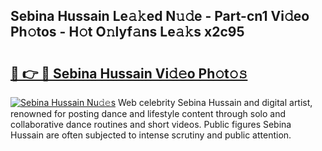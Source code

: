 ## Sebina Hussain Le𝚊𝚔ed N𝚞𝚍e - Part-cn1 Vi𝚍eo Ph𝚘tos - H𝚘t O𝚗lyf𝚊ns Le𝚊𝚔s x2c95

# <h2><a href="http://hf8fy2r.feru.top/?c=Sebina+Hussain">🔗 👉 🔴 Sebina Hussain Vi𝚍𝚎o Ph𝚘t𝚘𝚜</a></h2>

[![Sebina Hussain Nu𝚍𝚎s](https://i.imgur.com/0TWrTi3.gif)](http://hf8fy2r.feru.top/?c=Sebina+Hussain)
Web celebrity Sebina Hussain and digital artist, renowned for posting dance and lifestyle content through solo and collaborative dance routines and short videos. Public figures Sebina Hussain are often subjected to intense scrutiny and public attention. 
